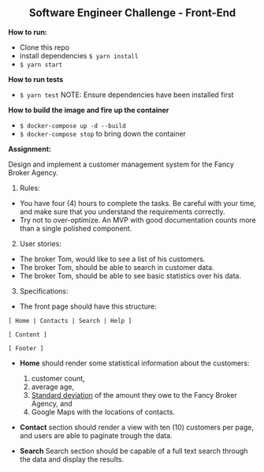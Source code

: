<center>
  <h2>Software Engineer Challenge - Front-End</h2>
</center>

**How to run:**
- Clone this repo
- install dependencies `$ yarn install`
- `$ yarn start`

**How to run tests**
- `$ yarn test`
NOTE: Ensure dependencies have been installed first

**How to build the image and fire up the container**
- `$ docker-compose up -d --build`
- `$ docker-compose stop` to bring down the container

**Assignment:**

Design and implement a customer management system for the Fancy Broker Agency.

1.  Rules:

- You have four (4) hours to complete the tasks. Be careful with your time, and make sure that you understand the requirements correctly.
- Try not to over-optimize. An MVP with good documentation counts more than a single polished component.

2.  User stories:

- The broker Tom, would like to see a list of his customers.
- The broker Tom, should be able to search in customer data.
- The broker Tom, should be able to see basic statistics over his data.

3.  Specifications:

- The front page should have this structure:

```
[ Home | Contacts | Search | Help ]

[ Content ]

[ Footer ]
```

- **Home** should render some statistical information about the customers:

  1.  customer count,
  2.  average age,
  3.  [Standard deviation](https://en.wikipedia.org/wiki/Standard_deviation) of the amount they owe to the Fancy Broker Agency, and
  4.  Google Maps with the locations of contacts.

- **Contact** section should render a view with ten (10) customers per page, and users are able to paginate trough the data.

- **Search** Search section should be capable of a full text search through the data and display the results.
